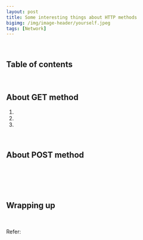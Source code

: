 ```yaml
---
layout: post
title: Some interesting things about HTTP methods
bigimg: /img/image-header/yourself.jpeg
tags: [Network]
---
```





<br>

## Table of contents





<br>

## About GET method

1. 




2. 




3. 




<br>

## About POST method






<br>

## 





<br>

## Wrapping up




<br>

Refer:

[]()

[]()

[]()

[]()